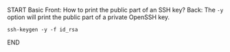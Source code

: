 START
Basic
Front: How to print the public part of an SSH key?
Back: 
The `-y` option will print the public part of a private OpenSSH key.
```shell
ssh-keygen -y -f id_rsa
```

END
